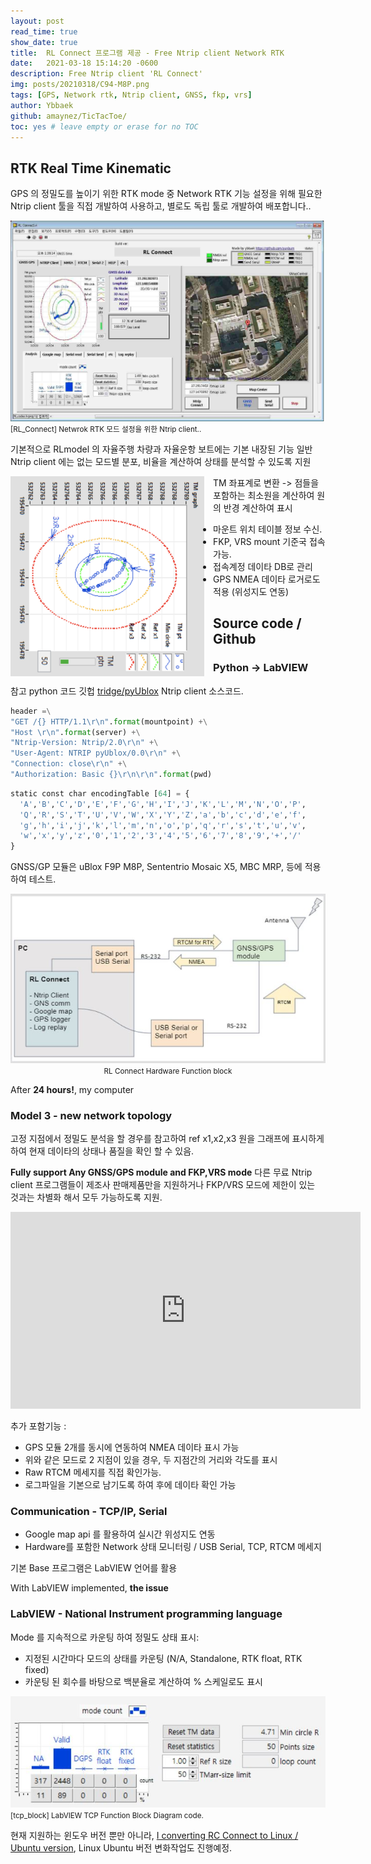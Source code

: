 ```yaml
---
layout: post
read_time: true
show_date: true
title:  RL Connect 프로그램 제공 - Free Ntrip client Network RTK
date:   2021-03-18 15:14:20 -0600
description: Free Ntrip client 'RL Connect'
img: posts/20210318/C94-M8P.png
tags: [GPS, Network rtk, Ntrip client, GNSS, fkp, vrs]
author: Ybbaek
github: amaynez/TicTacToe/
toc: yes # leave empty or erase for no TOC
---
```


## RTK Real Time Kinematic
GPS 의 정밀도를 높이기 위한 RTK mode 중 Network RTK 기능 설정을 위해 필요한 Ntrip client 툴을 직접 개발하여 사용하고, 별로도 독립 툴로 개발하여 배포합니다..

![RL_Connect](./assets/img/posts/20210318/RL_Connect_ui.jpg)
<small>[RL_Connect] Netwrok RTK 모드 설정을 위한 Ntrip client..</small>

기본적으로 RLmodel 의 자율주행 차량과 자율운항 보트에는 기본 내장된 기능
일반 Ntrip client 에는 없는 모드별 분포, 비율을 계산하여 상태를 분석할 수 있도록 지원

<center><img style="float: left;margin-right: 1em;" src='./assets/img/posts/20210318/tm_circle.png' width="310" height="320"></center>

TM 좌표계로 변환 -> 점들을 포함하는 최소원을 계산하여 원의 반경 계산하여 표시

<ul><li>마운트 위치 테이블 정보 수신.</li><li>FKP, VRS mount 기준국 접속 가능.</li><li>접속계정 데이타 DB로 관리</li><li>GPS NMEA 데이타 로거로도 적용 (위성지도 연동) </li></ul>

## Source code / Github
### Python -> LabVIEW

 참고 python 코드 깃헙 <a href="https://github.com/tridge/pyUblox/blob/master/ntrip.py">tridge/pyUblox</a> Ntrip client 소스코드. 

```python
header =\
"GET /{} HTTP/1.1\r\n".format(mountpoint) +\
"Host \r\n".format(server) +\
"Ntrip-Version: Ntrip/2.0\r\n" +\
"User-Agent: NTRIP pyUblox/0.0\r\n" +\
"Connection: close\r\n" +\
"Authorization: Basic {}\r\n\r\n".format(pwd)
```
```python
static const char encodingTable [64] = {
  'A','B','C','D','E','F','G','H','I','J','K','L','M','N','O','P',
  'Q','R','S','T','U','V','W','X','Y','Z','a','b','c','d','e','f',
  'g','h','i','j','k','l','m','n','o','p','q','r','s','t','u','v',
  'w','x','y','z','0','1','2','3','4','5','6','7','8','9','+','/'
}
```
GNSS/GP 모듈은 uBlox F9P M8P, Sententrio Mosaic X5, MBC MRP, 등에 적용하여 테스트.

<center><img src='./assets/img/posts/20210318/hw_block.JPG' width="540">
<small>RL Connect Hardware Function block</small></center>

After **24 hours!**, my computer 
<a name='Model3'></a>
### Model 3 - new network topology

고정 지점에서 정밀도 분석을 할 경우를 참고하여 ref x1,x2,x3 원을 그래프에 표시하게 하여 현재 데이타의 상태나 품질을 확인 할 수 있음.

**Fully support Any GNSS/GPS module and FKP,VRS mode** 다른 무료 Ntrip client 프로그램들이 제조사 판매제품만을 지원하거나 FKP/VRS 모드에 제한이 있는 것과는 차별화 해서 모두 가능하도록 지원.

<iframe width="560" height="315" src="https://www.youtube.com/embed/ir2g4bBHfGc" title="YouTube video player" frameborder="0" allow="accelerometer; autoplay; clipboard-write; encrypted-media; gyroscope; picture-in-picture" allowfullscreen></iframe>

추가 포함기능 :
- GPS 모듈 2개를 동시에 연동하여 NMEA 데이타 표시 가능
- 위와 같은 모드로 2 지점이 있을 경우, 두 지점간의 거리와 각도를 표시
- Raw RTCM 메세지를 직접 확인가능.
- 로그파일을 기본으로 남기도록 하여 후에 데이타 확인 가능

<a name='Communication'></a>
### Communication - TCP/IP, Serial

- Google map api 를 활용하여 실시간 위성지도 연동
- Hardware를 포함한 Network 상태 모니터링 / USB Serial, TCP, RTCM 메세지

기본 Base 프로그램은 LabVIEW 언어를 활용

With LabVIEW implemented, **the issue**
<a name='LabVIEW'></a>
### LabVIEW - National Instrument programming language

Mode 를 지속적으로 카운팅 하여 정밀도 상태 표시:
- 지정된 시간마다 모드의 상태를 카운팅 (N/A, Standalone, RTK float, RTK fixed)
- 카운팅 된 회수를 바탕으로 백분율로 계산하여 % 스케일로도 표시 

![tcp_block](./assets/img/posts/20210318/statistics.JPG)
<small>[tcp_block] LabVIEW TCP Function Block Diagram code.</small>

현재 지원하는 윈도우 버전 뿐만 아니라, [I converting RC Connect to Linux / Ubuntu version](https://github.com/yunbum/NtripClient), Linux Ubuntu 버전 변화작업도 진행예정. 
